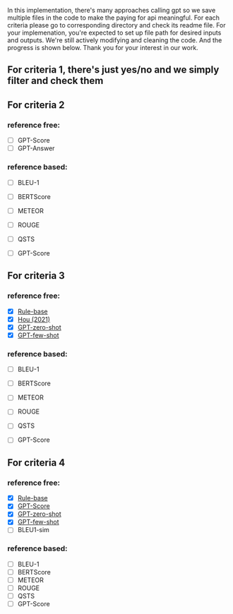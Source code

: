 
In this implementation, there's many approaches calling gpt so we save multiple files in the code to make the paying for api meaningful. For each criteria please go to corresponding directory and check its readme file. For your implemenation, you're expected to set up file path for desired inputs and outputs. We're still actively modifying and cleaning the code. And the progress is shown below. Thank you for your interest in our work.


## For criteria 1, there's just yes/no and we simply filter and check them

## For criteria 2

### reference free:
- [ ] GPT-Score
- [ ] GPT-Answer
### reference based:
- [ ] BLEU-1
- [ ] BERTScore
- [ ] METEOR
- [ ] ROUGE
- [ ] QSTS
- [ ] GPT-Score


## For criteria 3

### reference free:
- [x] [Rule-base](criteria3_giveness/rule-base)
- [x] [Hou (2021)](criteria3_giveness/Entity-classify)
- [x] [GPT-zero-shot](criteria3_giveness/gpt-base) 
- [x] [GPT-few-shot](criteria3_giveness/gpt-base) 

### reference based:
- [ ] BLEU-1
- [ ] BERTScore
- [ ] METEOR
- [ ] ROUGE
- [ ] QSTS
- [ ] GPT-Score


## For criteria 4

### reference free:
- [x] [Rule-base](criteria4_anchor_relevence/rule-base)
- [x] [GPT-Score](criteria4_anchor_relevence/gpt-score-base)
- [x] [GPT-zero-shot](criteria4_anchor_relevence/gpt-base) 
- [x] [GPT-few-shot](criteria4_anchor_relevence/gpt-base) 
- [ ] BLEU1-sim

### reference based:
- [ ] BLEU-1
- [ ] BERTScore
- [ ] METEOR
- [ ] ROUGE
- [ ] QSTS
- [ ] GPT-Score
